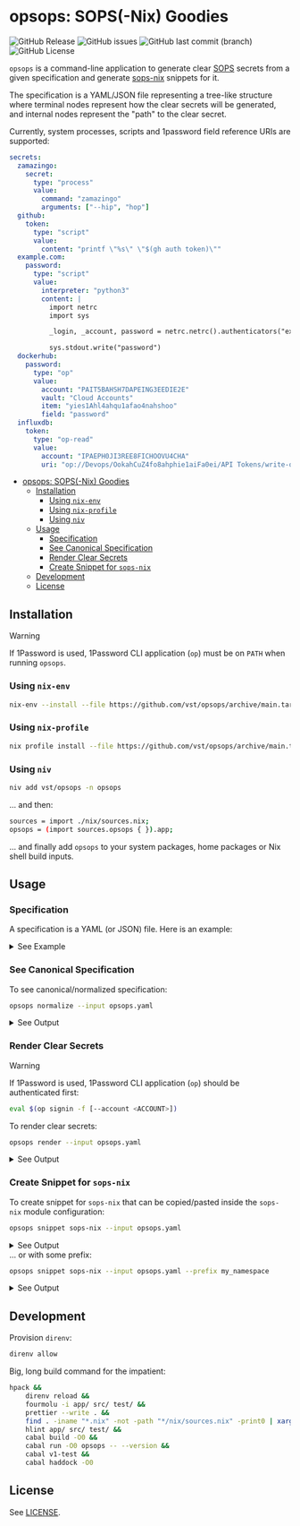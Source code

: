 # opsops: SOPS(-Nix) Goodies

![GitHub Release](https://img.shields.io/github/v/release/vst/opsops)
![GitHub issues](https://img.shields.io/github/issues/vst/opsops)
![GitHub last commit (branch)](https://img.shields.io/github/last-commit/vst/opsops/main)
![GitHub License](https://img.shields.io/github/license/vst/opsops)

`opsops` is a command-line application to generate clear [SOPS]
secrets from a given specification and generate [sops-nix] snippets
for it.

The specification is a YAML/JSON file representing a tree-like
structure where terminal nodes represent how the clear secrets will be
generated, and internal nodes represent the "path" to the clear
secret.

Currently, system processes, scripts and 1password field reference
URIs are supported:

```yaml
secrets:
  zamazingo:
    secret:
      type: "process"
      value:
        command: "zamazingo"
        arguments: ["--hip", "hop"]
  github:
    token:
      type: "script"
      value:
        content: "printf \"%s\" \"$(gh auth token)\""
  example.com:
    password:
      type: "script"
      value:
        interpreter: "python3"
        content: |
          import netrc
          import sys

          _login, _account, password = netrc.netrc().authenticators("example.com")

          sys.stdout.write("password")
  dockerhub:
    password:
      type: "op"
      value:
        account: "PAIT5BAHSH7DAPEING3EEDIE2E"
        vault: "Cloud Accounts"
        item: "yies1Ahl4ahqu1afao4nahshoo"
        field: "password"
  influxdb:
    token:
      type: "op-read"
      value:
        account: "IPAEPH0JI3REE8FICHOOVU4CHA"
        uri: "op://Devops/OokahCuZ4fo8ahphie1aiFa0ei/API Tokens/write-only"
```

<!--toc:start-->
- [opsops: SOPS(-Nix) Goodies](#opsops-sops-nix-goodies)
  - [Installation](#installation)
    - [Using `nix-env`](#using-nix-env)
    - [Using `nix-profile`](#using-nix-profile)
    - [Using `niv`](#using-niv)
  - [Usage](#usage)
    - [Specification](#specification)
    - [See Canonical Specification](#see-canonical-specification)
    - [Render Clear Secrets](#render-clear-secrets)
    - [Create Snippet for `sops-nix`](#create-snippet-for-sops-nix)
  - [Development](#development)
  - [License](#license)
<!--toc:end-->

## Installation

> [!WARNING]
>
> If 1Password is used, 1Password CLI application (`op`) must be on
> `PATH` when running `opsops`.

### Using `nix-env`

```sh
nix-env --install --file https://github.com/vst/opsops/archive/main.tar.gz --attr app
```

### Using `nix-profile`

```sh
nix profile install --file https://github.com/vst/opsops/archive/main.tar.gz app
```

### Using `niv`

```sh
niv add vst/opsops -n opsops
```

... and then:

```sh
sources = import ./nix/sources.nix;
opsops = (import sources.opsops { }).app;
```

... and finally add `opsops` to your system packages, home packages or
Nix shell build inputs.

## Usage

### Specification

A specification is a YAML (or JSON) file. Here is an example:

<details>
  <summary>See Example</summary>

```yaml
## File: opsops.yaml
secrets:
  zamazingo:
    secret:
      type: "process"
      value:
        command: "zamazingo"
        arguments: ["--hip", "hop"]
        strip: "both"
        trailingNewline: "crlf"
  github:
    token:
      type: "script"
      value:
        content: "printf \"%s\" \"$(gh auth token)\""
  example.com:
    password:
      type: "script"
      value:
        interpreter: "python3"
        content: |
          import netrc
          import sys

          _login, _account, password = netrc.netrc().authenticators("example.com")

          sys.stdout.write("password")
  dockerhub:
    password:
      type: "op"
      value:
        account: "PAIT5BAHSH7DAPEING3EEDIE2E"
        vault: "Cloud Accounts"
        item: "yies1Ahl4ahqu1afao4nahshoo"
        field: "password"
  influxdb:
    token:
      type: "op-read"
      value:
        account: "IPAEPH0JI3REE8FICHOOVU4CHA"
        uri: "op://Devops/OokahCuZ4fo8ahphie1aiFa0ei/API Tokens/write-only"
```
</details>

### See Canonical Specification

To see canonical/normalized specification:

```sh
opsops normalize --input opsops.yaml
```

<details>
  <summary>See Output</summary>

```yaml
secrets:
  dockerhub:
    password:
      type: op
      value:
        account: PAIT5BAHSH7DAPEING3EEDIE2E
        field: password
        item: yies1Ahl4ahqu1afao4nahshoo
        newline: false
        section: null
        strip: null
        trailingNewline: null
        vault: Cloud Accounts
  example.com:
    password:
      type: script
      value:
        arguments: []
        content: |
          import netrc
          import sys

          _login, _account, password = netrc.netrc().authenticators("example.com")

          sys.stdout.write("password")
        interpreter: python3
        strip: null
        trailingNewline: null
  github:
    token:
      type: script
      value:
        arguments: []
        content: printf "%s" "$(gh auth token)"
        interpreter: bash
        strip: null
        trailingNewline: null
  influxdb:
    token:
      type: op-read
      value:
        account: IPAEPH0JI3REE8FICHOOVU4CHA
        newline: false
        strip: null
        trailingNewline: null
        uri: op://Devops/OokahCuZ4fo8ahphie1aiFa0ei/API Tokens/write-only
  zamazingo:
    secret:
      type: process
      value:
        arguments:
        - --hip
        - hop
        command: zamazingo
        environment: {}
        strip: both
        trailingNewline: crlf
```
</details>

### Render Clear Secrets

> [!WARNING]
>
> If 1Password is used, 1Password CLI application (`op`) should be
> authenticated first:
>
> ```sh
> eval $(op signin -f [--account <ACCOUNT>])
> ```

To render clear secrets:

```sh
opsops render --input opsops.yaml
```

<details>
  <summary>See Output</summary>

```yaml
example.com:
  password: password
github:
  token: gho_meecubier5dinohSh3tohphaekuo5Phahpei
zamazingo:
  secret: hebelehubele
dockerhub:
  password: ohbauy5eing8pheSh6iigooweeZee6ch
influxdb:
  token: mu9aephabeadi7zi8goo9peYo8yae7ge
```
</details>

### Create Snippet for `sops-nix`

To create snippet for `sops-nix` that can be copied/pasted inside the
`sops-nix` module configuration:

```sh
opsops snippet sops-nix --input opsops.yaml
```

<details>
  <summary>See Output</summary>

```nix
"dockerhub/password" = {};
"example.com/password" = {};
"github/token" = {};
"influxdb/token" = {};
"zamazingo/secret" = {};
```
</details

... or with some prefix:

```sh
opsops snippet sops-nix --input opsops.yaml --prefix my_namespace
```

<details>
  <summary>See Output</summary>

```nix
"my_namespace/dockerhub/password" = { key = "dockerhub/password"; };
"my_namespace/example.com/password" = { key = "example.com/password"; };
"my_namespace/github/token" = { key = "github/token"; };
"my_namespace/influxdb/token" = { key = "influxdb/token"; };
"my_namespace/zamazingo/secret" = { key = "zamazingo/secret"; };
```
</details>

## Development

Provision `direnv`:

```sh
direnv allow
```

Big, long build command for the impatient:

```sh
hpack &&
    direnv reload &&
    fourmolu -i app/ src/ test/ &&
    prettier --write . &&
    find . -iname "*.nix" -not -path "*/nix/sources.nix" -print0 | xargs --null nixpkgs-fmt &&
    hlint app/ src/ test/ &&
    cabal build -O0 &&
    cabal run -O0 opsops -- --version &&
    cabal v1-test &&
    cabal haddock -O0
```

## License

See [LICENSE].

<!-- REFERENCES -->

[LICENSE]: ./LICENSE.md
[SOPS]: https://github.com/getsops/sops
[sops-nix]: https://github.com/Mic92/sops-nix
